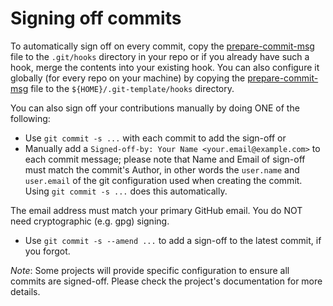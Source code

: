 # Signing off commits

To automatically sign off on every commit, copy the [prepare-commit-msg](prepare-commit-msg) file to the `.git/hooks` directory in your repo or if you already have such a hook, merge the contents into your existing hook.
You can also configure it globally (for every repo on your machine) by copying the [prepare-commit-msg](prepare-commit-msg) file to the `${HOME}/.git-template/hooks` directory.

You can also sign off your contributions manually by doing ONE of the following:
* Use `git commit -s ...` with each commit to add the sign-off or
* Manually add a `Signed-off-by: Your Name <your.email@example.com>` to each commit message; please note that Name and Email of sign-off must match the commit's Author, in other words the `user.name` and `user.email` of the git configuration used when creating the commit. Using `git commit -s ...` does this automatically.

The email address must match your primary GitHub email. You do NOT need cryptographic (e.g. gpg) signing.
* Use `git commit -s --amend ...` to add a sign-off to the latest commit, if you forgot.

*Note*: Some projects will provide specific configuration to ensure all commits are signed-off. Please check the project's documentation for more details.